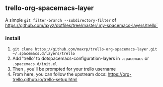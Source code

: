 ## trello-org-spacemacs-layer

A simple `git filter-branch --subdirectory-filter` of https://github.com/axyz/dotfiles/tree/master/.my-spacemacs-layers/trello`

### install

1. `git clone https://github.com/maxrp/trello-org-spacemacs-layer.git ~/.spacemacs.d/layers/trello`
1. Add 'trello' to dotspacemacs-configuration-layers in `.spacemacs` or `.spacemacs.d/init.el`
1. Then <SPC SPC org-trello-install-key-and-token>, you'll be prompted for your trello username
1. From here, you can follow the upstream docs: https://org-trello.github.io/trello-setup.html
